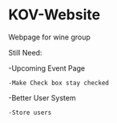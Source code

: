 KOV-Website
===========

Webpage for wine group

Still Need:

-Upcoming Event Page

    -Make Check box stay checked
 

-Better User System

    -Store users

    
